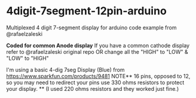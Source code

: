 4digit-7segment-12pin-arduino
=============================

Multiplexed 4 digit 7-segment display for arduino
code example from @rafaelzaleski

**Coded for common Anode display**
If you have a common cathode display refer to @rafaelzaleski original repo
OR change all the "HIGH" to "LOW" & "LOW" to "HIGH"

I'm using a basic 4-dig 7seg Display (Blue) from https://www.sparkfun.com/products/9481
NOTE** 16 pins, opposed to 12, so you may need to redirect your pins
use 330 ohms resistors to protect your display.
** (I used 220 ohms resistors and they worked just fine.)
